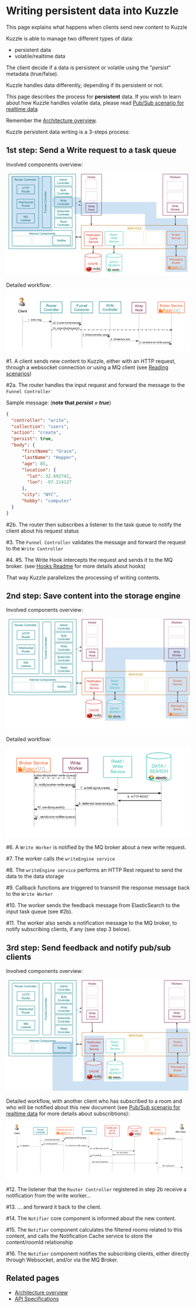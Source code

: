 # Writing persistent data into Kuzzle

This page explains what happens when clients send new content to Kuzzle

Kuzzle is able to manage two different types of data:
* persistent data
* volatile/realtime data

The client decide if a data is persistent or volatile using the "_persist_" metadata (true/false).

Kuzzle handles data differently, depending if its persistent or not.


This page describes the process for **persistent** data. If you wish to learn about how Kuzzle handles volatile data, please read [Pub/Sub scenario for realtime data](pubsub.md)

Remember the [Architecture overview](../architecture.md).

Kuzzle persistent data writing is a 3-steps process:

## 1st step: Send a Write request to a task queue

Involved components overview:

![persistence_overview1](../images/kuzzle_persistence_scenario_overview1.png)

Detailed workflow:

![persistence_scenario_details1](../images/kuzzle_persistence_scenario_details1.png)

\#1. A client sends new content to Kuzzle, either with an HTTP request, through a websocket connection or using a MQ client (see [Reading scenarios](README.md#Reading-content-from-Kuzzle))

\#2a. The router handles the input request and forward the message to the ```Funnel Controller```

Sample message: (**note that _persist = true_**)

```json
{
  "controller": "write",
  "collection": "users",
  "action": "create",
  "persist": true,
  "body": {
      "firstName": "Grace",
      "lastName": "Hopper",
      "age": 85,
      "location": {
        "lat": 32.692742,
        "lon": -97.114127
      },
      "city": "NYC",
      "hobby": "computer"
  }
}
```

\#2b. The router then subscribes a listener to the task queue to notify the client about his request status

\#3. The ```Funnel Controller``` validates the message and forward the request to the ```Write Controller```

\#4. \#5. The Write Hook intercepts the request and sends it to the MQ broker. (see [Hooks Readme](../../lib/hooks/README.md) for more details about hooks)

That way Kuzzle parallelizes the processing of writing contents.

## 2nd step: Save content into the storage engine

Involved components overview:

![persistence_overview2](../images/kuzzle_persistence_scenario_overview2.png)

Detailed workflow:

![persistence_scenario_details2](../images/kuzzle_persistence_scenario_details2.png)

\#6. A ```Write Worker``` is notified by the MQ broker about a new write request.

\#7. The worker calls the ```writeEngine service```

\#8. The ```writeEngine service``` performs an HTTP Rest request to send the data to the data storage

\#9. Callback functions are triggered to transmit the response message back to the ```Write Worker```

\#10. The worker sends the feedback message from ElasticSearch to the input task queue (see \#2b).

\#11. The worker also sends a notification message to the MQ broker, to notify subscribing clients, if any (see step 3 below).

## 3rd step: Send feedback and notify pub/sub clients

Involved components overview:

![persistence_overview3](../images/kuzzle_persistence_scenario_overview3.png)

Detailed workflow, with another client who has subscribed to a room and who will be notified about this new document (see [Pub/Sub scenario for realtime data](pubsub.md) for more details about subscribtions):

![persistence_scenario_details3](../images/kuzzle_persistence_scenario_details3.png)

\#12. The listener that the ```Router Controller``` registered in step 2b receive a notification from the write worker...

\#13. ... and forward it back to the client.

\#14. The ```Notifier``` core component is informed about the new content.

\#15. The ```Notifier``` component calculates the filtered rooms related to this content, and calls the Notification Cache service to store the content/roomId relationship

\#16. The ```Notifier``` component notifies the subscribing clients, either directly through Websocket, and/or via the MQ Broker.


## Related pages

* [Architecture overview](../architecture.md)
* [API Specifications](../api-specifications.md)
